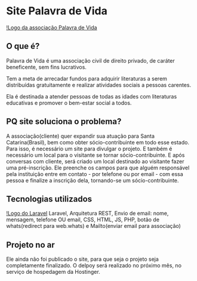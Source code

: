 # Site Palavra de Vida
[!Logo da associação Palavra de Vida](public/assets/img/logo-ap-vida.png)
## O que é?

Palavra de Vida é uma associação civil de direito privado, de caráter beneficente, sem fins lucrativos.
 
Tem a meta de arrecadar fundos para adquirir literaturas a serem distribuídas gratuitamente e realizar atividades sociais a pessoas carentes.
 
Ela é destinada a atender pessoas de todas as idades com literaturas educativas e promover o bem-estar social a todos.
 
## PQ site soluciona o problema?
A associação(cliente) quer expandir sua atuação para Santa Catarina(Brasil), bem como obter sócio-contribuinte em todo esse estado. Para isso, é necessário um site para divulgar o projeto. E também é necessário um local para o visitante se tornar sócio-contribuinte. E após conversas com cliente, será criado um local destinado ao visitante fazer uma pré-inscrição. Ele preenche os campos para que alguém responsável pela instituição entre em contato - por telefone ou por email - com essa pessoa e finalize a inscrição dela, tornando-se um sócio-contribuinte.

## Tecnologias utilizados
[!Logo do Laravel](public/assets/img/logo-laravel.png)
Laravel, Arquitetura REST, Envio de email: nome, mensagem, telefone OU email, CSS, HTML, JS, PHP, botão de whats(redirect para web.whats) e Mailto(enviar email para associação)

## Projeto no ar

Ele ainda não foi publicado o site, para que seja o projeto seja completamente finalizado. O delpoy será realizado no próximo mês, no serviço de hospedagem da Hostinger.

<link do site>

